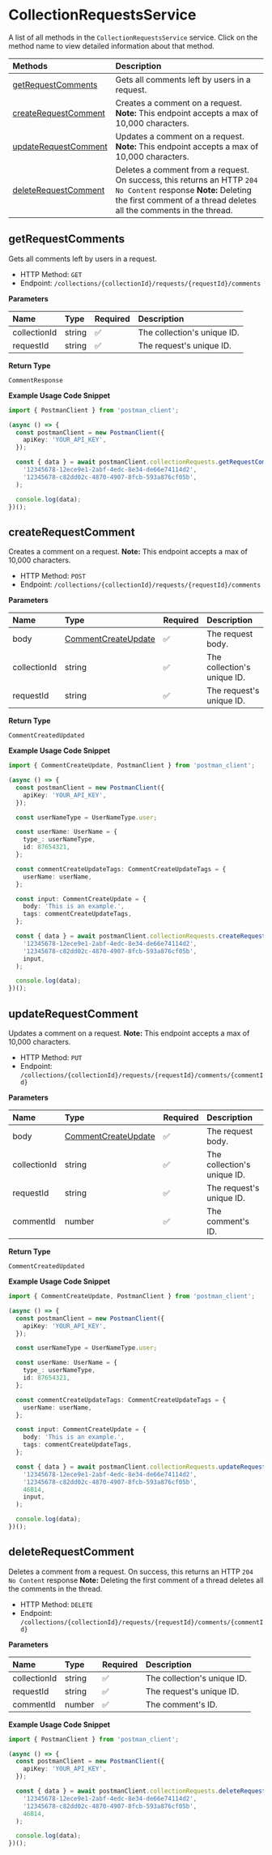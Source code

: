 # CollectionRequestsService

A list of all methods in the `CollectionRequestsService` service. Click on the method name to view detailed information about that method.

| Methods                                       | Description                                                                                                                                                                           |
| :-------------------------------------------- | :------------------------------------------------------------------------------------------------------------------------------------------------------------------------------------ |
| [getRequestComments](#getrequestcomments)     | Gets all comments left by users in a request.                                                                                                                                         |
| [createRequestComment](#createrequestcomment) | Creates a comment on a request. **Note:** This endpoint accepts a max of 10,000 characters.                                                                                           |
| [updateRequestComment](#updaterequestcomment) | Updates a comment on a request. **Note:** This endpoint accepts a max of 10,000 characters.                                                                                           |
| [deleteRequestComment](#deleterequestcomment) | Deletes a comment from a request. On success, this returns an HTTP `204 No Content` response **Note:** Deleting the first comment of a thread deletes all the comments in the thread. |

## getRequestComments

Gets all comments left by users in a request.

- HTTP Method: `GET`
- Endpoint: `/collections/{collectionId}/requests/{requestId}/comments`

**Parameters**

| Name         | Type   | Required | Description                 |
| :----------- | :----- | :------- | :-------------------------- |
| collectionId | string | ✅       | The collection's unique ID. |
| requestId    | string | ✅       | The request's unique ID.    |

**Return Type**

`CommentResponse`

**Example Usage Code Snippet**

```typescript
import { PostmanClient } from 'postman_client';

(async () => {
  const postmanClient = new PostmanClient({
    apiKey: 'YOUR_API_KEY',
  });

  const { data } = await postmanClient.collectionRequests.getRequestComments(
    '12345678-12ece9e1-2abf-4edc-8e34-de66e74114d2',
    '12345678-c82dd02c-4870-4907-8fcb-593a876cf05b',
  );

  console.log(data);
})();
```

## createRequestComment

Creates a comment on a request. **Note:** This endpoint accepts a max of 10,000 characters.

- HTTP Method: `POST`
- Endpoint: `/collections/{collectionId}/requests/{requestId}/comments`

**Parameters**

| Name         | Type                                                    | Required | Description                 |
| :----------- | :------------------------------------------------------ | :------- | :-------------------------- |
| body         | [CommentCreateUpdate](../models/CommentCreateUpdate.md) | ✅       | The request body.           |
| collectionId | string                                                  | ✅       | The collection's unique ID. |
| requestId    | string                                                  | ✅       | The request's unique ID.    |

**Return Type**

`CommentCreatedUpdated`

**Example Usage Code Snippet**

```typescript
import { CommentCreateUpdate, PostmanClient } from 'postman_client';

(async () => {
  const postmanClient = new PostmanClient({
    apiKey: 'YOUR_API_KEY',
  });

  const userNameType = UserNameType.user;

  const userName: UserName = {
    type_: userNameType,
    id: 87654321,
  };

  const commentCreateUpdateTags: CommentCreateUpdateTags = {
    userName: userName,
  };

  const input: CommentCreateUpdate = {
    body: 'This is an example.',
    tags: commentCreateUpdateTags,
  };

  const { data } = await postmanClient.collectionRequests.createRequestComment(
    '12345678-12ece9e1-2abf-4edc-8e34-de66e74114d2',
    '12345678-c82dd02c-4870-4907-8fcb-593a876cf05b',
    input,
  );

  console.log(data);
})();
```

## updateRequestComment

Updates a comment on a request. **Note:** This endpoint accepts a max of 10,000 characters.

- HTTP Method: `PUT`
- Endpoint: `/collections/{collectionId}/requests/{requestId}/comments/{commentId}`

**Parameters**

| Name         | Type                                                    | Required | Description                 |
| :----------- | :------------------------------------------------------ | :------- | :-------------------------- |
| body         | [CommentCreateUpdate](../models/CommentCreateUpdate.md) | ✅       | The request body.           |
| collectionId | string                                                  | ✅       | The collection's unique ID. |
| requestId    | string                                                  | ✅       | The request's unique ID.    |
| commentId    | number                                                  | ✅       | The comment's ID.           |

**Return Type**

`CommentCreatedUpdated`

**Example Usage Code Snippet**

```typescript
import { CommentCreateUpdate, PostmanClient } from 'postman_client';

(async () => {
  const postmanClient = new PostmanClient({
    apiKey: 'YOUR_API_KEY',
  });

  const userNameType = UserNameType.user;

  const userName: UserName = {
    type_: userNameType,
    id: 87654321,
  };

  const commentCreateUpdateTags: CommentCreateUpdateTags = {
    userName: userName,
  };

  const input: CommentCreateUpdate = {
    body: 'This is an example.',
    tags: commentCreateUpdateTags,
  };

  const { data } = await postmanClient.collectionRequests.updateRequestComment(
    '12345678-12ece9e1-2abf-4edc-8e34-de66e74114d2',
    '12345678-c82dd02c-4870-4907-8fcb-593a876cf05b',
    46814,
    input,
  );

  console.log(data);
})();
```

## deleteRequestComment

Deletes a comment from a request. On success, this returns an HTTP `204 No Content` response **Note:** Deleting the first comment of a thread deletes all the comments in the thread.

- HTTP Method: `DELETE`
- Endpoint: `/collections/{collectionId}/requests/{requestId}/comments/{commentId}`

**Parameters**

| Name         | Type   | Required | Description                 |
| :----------- | :----- | :------- | :-------------------------- |
| collectionId | string | ✅       | The collection's unique ID. |
| requestId    | string | ✅       | The request's unique ID.    |
| commentId    | number | ✅       | The comment's ID.           |

**Example Usage Code Snippet**

```typescript
import { PostmanClient } from 'postman_client';

(async () => {
  const postmanClient = new PostmanClient({
    apiKey: 'YOUR_API_KEY',
  });

  const { data } = await postmanClient.collectionRequests.deleteRequestComment(
    '12345678-12ece9e1-2abf-4edc-8e34-de66e74114d2',
    '12345678-c82dd02c-4870-4907-8fcb-593a876cf05b',
    46814,
  );

  console.log(data);
})();
```

<!-- This file was generated by liblab | https://liblab.com/ -->
